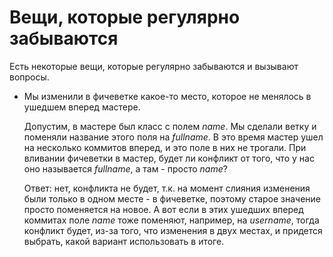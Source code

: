 # Вещи, которые регулярно забываются

Есть некоторые вещи, которые регулярно забываются и вызывают вопросы.

* Мы изменили в фичеветке какое-то место, которое не менялось в ушедшем вперед мастере.

  Допустим, в мастере был класс с полем *name*. Мы сделали ветку и поменяли название этого поля на *fullname*. В это время мастер ушел на несколько коммитов вперед, и это поле в них не трогали. При вливании фичеветки в мастер, будет ли конфликт от того, что у нас оно называется *fullname*, а там - просто *name*?

  Ответ: нет, конфликта не будет, т.к. на момент слияния изменения были только в одном месте - в фичеветке, поэтому старое значение просто поменяется на новое. А вот если в этих ушедших вперед коммитах поле *name* тоже поменяют, например, на *username*, тогда конфликт будет, из-за того, что изменения в двух местах, и придется выбрать, какой вариант использовать в итоге.